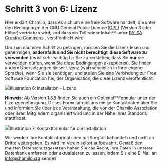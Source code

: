 # Schritt 3 von 6: Lizenz

Hier erklärt Chamilo, dass es sich um eine freie Software handelt, die unter den Bedingungen der GNU General Public Licence \([GPL](http://en.wikipedia.org/wiki/GNU_General_Public_License)\) \(Version 3 oder höher\) vertrieben wird, und dass ein Teil seiner Inhalt\*\* unter [BY-SA](http://creativecommons.org/licenses/by-sa/3.0/deed.fr) [Creative Commons](http://creativecommons.org/licenses/by-sa/3.0/deed.fr) [.](http://creativecommons.org/licenses/by-sa/3.0/deed.fr) veröffentlicht wird

Um zum nächsten Schritt zu gelangen, müssen Sie die Lizenz lesen und genehmigen, **andernfalls sind Sie nicht berechtigt, diese Software zu verwenden** \(es ist sehr wichtig für Sie zu verstehen, dass Sie **nur** sie verwenden dürfen, wenn Sie diese Bedingungen akzeptieren\). Sie finden andere Übersetzungen dieser Lizenz \(wahrscheinlich in Ihrer eigenen Sprache\), wenn Sie sie benötigen, und stellen Sie eine Verbindung zur Free Software Foundation her, der Organisation, die diese Lizenz veröffentlicht.

![](../../../../.gitbook/assets/images6%20%285%29.png)Illustration 6: Installation - Lizenz

**Hinweis**: Ab Version 1.8.8 finden Sie auch ein Optional\*\*Formular unter der Lizenzgenehmigung. Dieses Formular gibt uns einige Kontaktdaten über Sie und informiert Sie über jede Veranstaltung, die von der Chamilo Association oder ihren Mitgliedern organisiert wird und in der Nähe Ihres Standorts stattfindet.

![](../../../../.gitbook/assets/images8%20%287%29.png)Illustration 7: Kontaktformular für die Installation

Wir werden Ihre Kontaktinformationen mit Sorgfalt behandeln und nicht an Dritte weitergeben. Es wird im Verein selbst aufbewahrt. Gemäß den meisten Datenschutzgesetzen haben Sie das Recht, Ihre Daten in unserer Datenbank entfernen oder aktualisieren zu lassen, indem Sie eine E-Mail an info@chamilo.org senden

